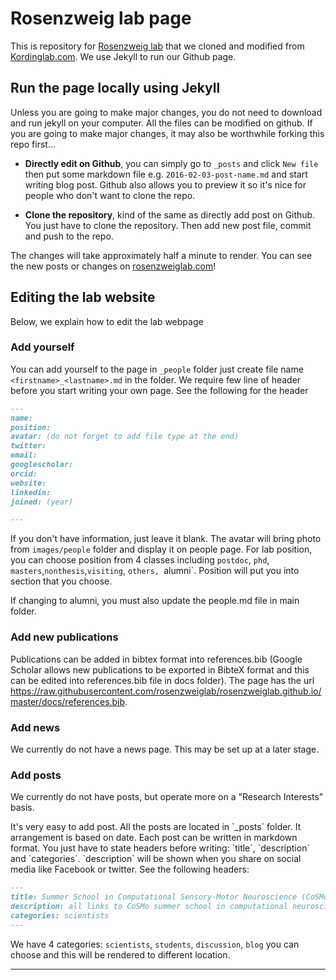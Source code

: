 # Rosenzweig lab page

This is repository for [Rosenzweig lab](http://rosenzweiglab.com) that we cloned and modified from [Kordinglab.com](http://kordinglab.com/). We use Jekyll to run our Github page.

## Run the page locally using Jekyll

Unless you are going to make major changes, you do not need to download and run jekyll on your computer. All the files can be modified on github. If you are going to make major changes, it may also be worthwhile forking this repo first...

- **Directly edit on Github**, you can simply go to `_posts` and click `New file` then put some markdown file e.g. `2016-02-03-post-name.md` and start writing blog post. Github also allows you to preview it so it's nice for people who don't want to clone the repo.

- **Clone the repository**, kind of the same as directly add post on Github. You just have to clone the repository. Then add new post file, commit and push to the repo.

The changes will take approximately half a minute to render. You can see the new posts or changes on [rosenzweiglab.com](http://rosenzweiglab.github.io/)!

## Editing the lab website

Below, we explain how to edit the lab webpage


### Add yourself

You can add yourself to the page in `_people` folder just create file name `<firstname>_<lastname>.md` in the folder. We require few line of header before you start writing your own page. See the following for the header

``` markdown
---
name: 
position: 
avatar: (do not forget to add file type at the end)
twitter: 
email: 
googlescholar: 
orcid: 
website: 
linkedin:
joined: (year)

---
```

If you don't have information, just leave it blank. The avatar will bring photo from `images/people` folder and display it on people page.
For lab position, you can choose position from 4 classes including `postdoc`, `phd`, `masters`,`nonthesis`,`visiting`, `others, `alumni`. Position will put you into section that you choose.

If changing to alumni, you must also update the people.md file in main folder. 

### Add new publications

Publications can be added in bibtex format into references.bib (Google Scholar allows new publications to be exported in BibteX format and this can be edited into references.bib file in docs folder).
The page has the url https://raw.githubusercontent.com/rosenzweiglab/rosenzweiglab.github.io/master/docs/references.bib.  

### Add news

We currently do not have a news page. This may be set up at a later stage. 

### Add posts 

We currently do not have posts, but operate more on a "Research Interests" basis. 

<From Kordinglab>
It's very easy to add post. All the posts are located in `_posts` folder. It arrangement is based on
date. Each post can be written in markdown format. You just have to state headers before writing: `title`, `description` and `categories`. `description` will be shown when you share on social media like Facebook or twitter. See the following headers:

``` markdown
---
title: Summer School in Computational Sensory-Motor Neuroscience (CoSMo)
description: all links to CoSMo summer school in computational neuroscience materials
categories: scientists
---
```

We have 4 categories: `scientists`, `students`, `discussion`, `blog` you can choose and this will be rendered to different location.

---

